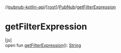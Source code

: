 //[pubnub-kotlin-api](../../../index.md)/[[root]](../index.md)/[PubNub](index.md)/[getFilterExpression](get-filter-expression.md)

# getFilterExpression

[js]\
open fun [getFilterExpression](get-filter-expression.md)(): [String](https://kotlinlang.org/api/latest/jvm/stdlib/kotlin-stdlib/kotlin/-string/index.html)
